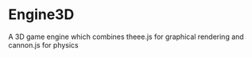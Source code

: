 # Engine3D
A 3D game engine which combines theee.js for graphical rendering and cannon.js for physics
